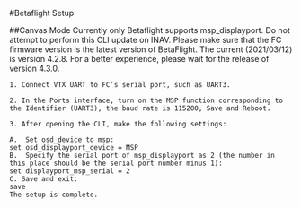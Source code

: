 #Betaflight Setup

##Canvas Mode 
Currently only Betaflight supports msp_displayport. Do not attempt to perform this CLI update on INAV. Please make sure that the FC firmware version is the latest 
version of BetaFlight. The current (2021/03/12) is version 4.2.8. For a better experience, please wait for the release of version 4.3.0.

    1. Connect VTX UART to FC’s serial port, such as UART3.

    2. In the Ports interface, turn on the MSP function corresponding to the Identifier (UART3), the baud rate is 115200, Save and Reboot.

    3. After opening the CLI, make the following settings:

    A.  Set osd_device to msp: 
    set osd_displayport_device = MSP
    B.  Specify the serial port of msp_displayport as 2 (the number in this place should be the serial port number minus 1): 
    set displayport_msp_serial = 2
    C. Save and exit: 
    save
    The setup is complete.